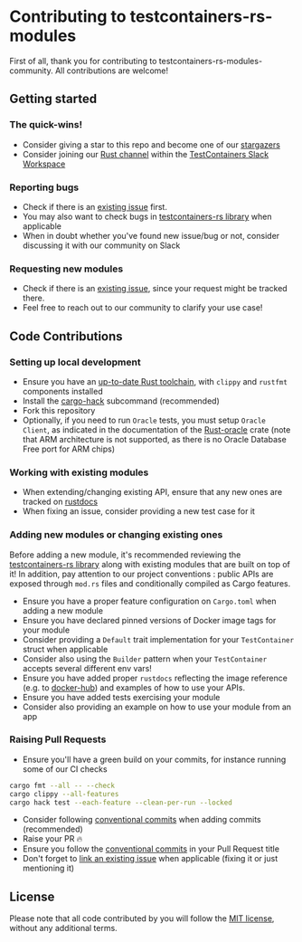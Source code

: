 # Contributing to testcontainers-rs-modules

First of all, thank you for contributing to testcontainers-rs-modules-community. All contributions are welcome!

## Getting started

### The quick-wins!

- Consider giving a star to this repo and become one of our [stargazers](https://github.com/testcontainers/testcontainers-rs-modules-community/stargazers)
- Consider joining our [Rust channel](https://testcontainers.slack.com/archives/C048EPGRCER) within the [TestContainers Slack Workspace](https://testcontainers.slack.com/)

### Reporting bugs

- Check if there is an [existing issue](https://github.com/testcontainers/testcontainers-rs-modules-community/issues) first. 
- You may also want to check bugs in [testcontainers-rs library](https://github.com/testcontainers/testcontainers-rs/issues) when applicable
- When in doubt whether you've found new issue/bug or not, consider discussing it with our community on Slack

### Requesting new modules

- Check if there is an [existing issue](https://github.com/testcontainers/testcontainers-rs-modules-community/issues), since your request might be tracked there.
- Feel free to reach out to our community to clarify your use case!

## Code Contributions

### Setting up local development

- Ensure you have an [up-to-date Rust toolchain](https://rustup.rs/), with `clippy` and `rustfmt` components installed
- Install the [cargo-hack](https://github.com/taiki-e/cargo-hack) subcommand (recommended)
- Fork this repository
- Optionally, if you need to run `Oracle` tests, you must setup `Oracle Client`, as indicated in the documentation of the [Rust-oracle](https://docs.rs/oracle/latest/oracle/) crate (note that ARM architecture is not supported, as there is no Oracle Database Free port for ARM chips)

### Working with existing modules

- When extending/changing existing API, ensure that any new ones are tracked on [rustdocs](https://docs.rs/testcontainers-modules/latest/testcontainers_modules/)
- When fixing an issue, consider providing a new test case for it

### Adding new modules or changing existing ones

Before adding a new module, it's recommended reviewing the
[testcontainers-rs library](https://github.com/testcontainers/testcontainers-rs)
along with existing modules that are built on top of it! In addition, pay attention to our project conventions : public APIs 
are exposed through `mod.rs` files and conditionally compiled as Cargo features. 

- Ensure you have a proper feature configuration on `Cargo.toml` when adding a new module
- Ensure you have declared pinned versions of Docker image tags for your module
- Consider providing a `Default` trait implementation for your `TestContainer` struct when applicable
- Consider also using the `Builder` pattern when your `TestContainer` accepts several different env vars!
- Ensure you have added proper `rustdocs` reflecting the image reference (e.g. to [docker-hub](hub.docker.com)) and examples of how to use your APIs.
- Ensure you have added tests exercising your module
- Consider also providing an example on how to use your module from an app

### Raising Pull Requests

- Ensure you'll have a green build on your commits, for instance running some of our CI checks

```bash
cargo fmt --all -- --check
cargo clippy --all-features
cargo hack test --each-feature --clean-per-run --locked
```
- Consider following [conventional commits](https://julien.ponge.org/blog/the-power-of-conventional-commits/) when adding commits (recommended)
- Raise your PR 🔥
- Ensure you follow the [conventional commits](https://julien.ponge.org/blog/the-power-of-conventional-commits/) in your Pull Request title
- Don't forget to [link an existing issue](https://docs.github.com/en/issues/tracking-your-work-with-issues/linking-a-pull-request-to-an-issue#linking-a-pull-request-to-an-issue-using-a-keyword) when applicable (fixing it or just mentioning it)

## License

Please note that all code contributed by you will follow the [MIT license](http://opensource.org/licenses/MIT),
without any additional terms.
